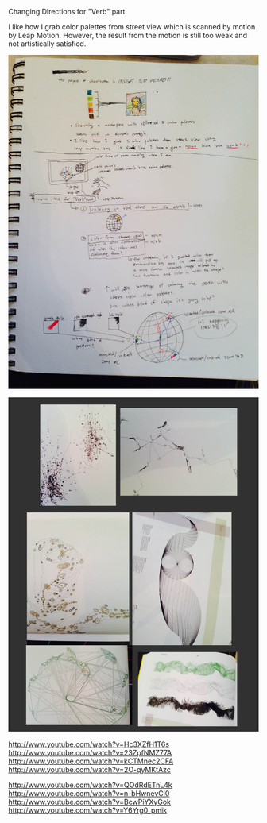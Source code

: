 
Changing Directions for "Verb" part.

I like how I grab color palettes from street view which is scanned by motion by Leap Motion.
However, the result from the motion is still too weak and not artistically satisfied.

![Example Image1](../project_images/refsketch.jpg?raw=true "Example Image1")

![Example Image1](../project_images/refimage.jpg?raw=true "Example Image1")

http://www.youtube.com/watch?v=Hc3XZfH1T6s
http://www.youtube.com/watch?v=23ZpfNMZ77A
http://www.youtube.com/watch?v=kCTMnec2CFA
http://www.youtube.com/watch?v=2O-qyMKtAzc

http://www.youtube.com/watch?v=QOdRdETnL4k
http://www.youtube.com/watch?v=n-bHwnevCi0
http://www.youtube.com/watch?v=BcwPiYXyGok
http://www.youtube.com/watch?v=Y6Yrg0_pmik
